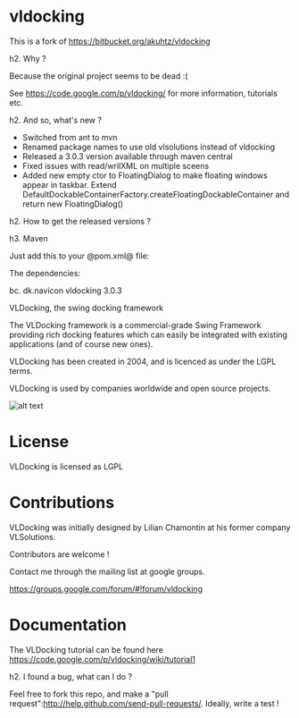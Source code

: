 vldocking
=========

This is a fork of https://bitbucket.org/akuhtz/vldocking

h2. Why ?

Because the original project seems to be dead :(

See https://code.google.com/p/vldocking/ for more information, tutorials etc.

h2. And so, what's new ?

* Switched from ant to mvn
* Renamed package names to use old vlsolutions instead of vldocking
* Released a 3.0.3 version available through maven central
* Fixed issues with read/wrilXML on multiple sceens
* Added new empty ctor to FloatingDialog to make floating windows appear in taskbar. Extend DefaultDockableContainerFactory.createFloatingDockableContainer and return new FloatingDialog()

h2. How to get the released versions ?

h3. Maven

Just add this to your @pom.xml@ file:

The dependencies:

bc. <dependency>
    <groupId>dk.navicon</groupId>
    <artifactId>vldocking</artifactId>
    <version>3.0.3</version>
</dependency>

VLDocking, the swing docking framework

The VLDocking framework is a commercial-grade Swing Framework providing rich docking features which can easily be integrated with existing applications (and of course new ones).

VLDocking has been created in 2004, and is licenced as under the LGPL terms.

VLDocking is used by companies worldwide and open source projects.

![alt text](http://vldocking.googlecode.com/svn/wiki/vldocking3.jpg)

License
=======

VLDocking is licensed as LGPL

Contributions
=============

VLDocking was initially designed by Lilian Chamontin at his former company VLSolutions. 

Contributors are welcome !

Contact me through the mailing list at google groups.

https://groups.google.com/forum/#!forum/vldocking

Documentation
============

The VLDocking tutorial can be found here https://code.google.com/p/vldocking/wiki/tutorial1

h2. I found a bug, what can I do ?

Feel free to fork this repo, and make a "pull request":http://help.github.com/send-pull-requests/. Ideally, write a test !
 
